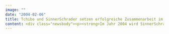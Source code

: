 ```yaml
---
image: ""
date: "2004-02-06"
title: Tchibo und SinnerSchrader setzen erfolgreiche Zusammenarbeit im Bereich Online Media fort
content: <div class="newsbody"><p><strong>Im Jahr 2004 wird SinnerSchrader für Tchibo mit Kooperationen auf Cost per Order-Basis (CPO) ein siebenstelliges Mediavolumen bewegen. Für die im Vergleich zum abgelaufenen Jahr geplante Verdoppelung des Mediavolumens sorgen Abschlüsse mit neuen Partner-Websites, steigende Internet-Nutzerzahlen und wachsende eCommerce-Affinität der Nutzerschaft.</strong></p><p>Tchibo und SinnerSchrader setzen damit ihre seit über vier Jahren bestehende erfolgreiche Zusammenarbeit auch im Bereich Online Media fort. SinnerSchrader sucht im Auftrag von Tchibo Partner für CPO-basierte Vertriebskooperationen und übernimmt Verhandlungsführung, Tracking, Reporting, Provisionsabrechnung sowie Kreation der Werbemittel für die Online-Shops in Deutschland, Österreich und der Schweiz.</p><p>Tchibo hat im Internetgeschäft von Anfang an auf CPO-Kooperationen gesetzt. Für Werbungtreibende und Vermarkter lohnt sich die Abrechnung auf Provisionsbasis (CPO) gleichermaßen. Einige Online-Vermarkter erzielen durch CPO-Kooperationen mit Tchibo deutlich sechsstellige Jahresumsätze. "Auf diese Weise konnte Tchibo kosteneffizient Traffic und Umsatz ausbauen. Das ist einer der Faktoren für den außerordentlichen Erfolg von tchibo.de", urteilt Ralf Scharnhorst, Media-Experte bei SinnerSchrader.</p><p>Mit rund 4,3 Millionen Nutzern und mehr als 8 Millionen Visits lag tchibo.de im November 2003 hinter Amazon auf Platz 2 in Deutschland (Quelle&#58; Lebensmittel Zeitung Online-Shop Ranking, Nielsen/NetRatings). SinnerSchrader arbeitet seit 1999 für Tchibo und gehört seit 1998 zu den Pionieren der erfolgsabhängigen Online-Werbung.</p></div>
---
```

